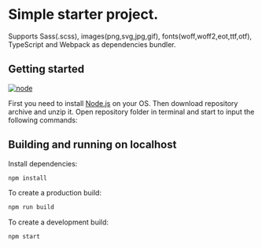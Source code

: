 # Simple starter project.

Supports Sass(.scss), images(png,svg,jpg,gif), fonts(woff,woff2,eot,ttf,otf), TypeScript and Webpack as dependencies bundler.

## Getting started

[node]: https://img.shields.io/node/v/webpack.svg
[node-url]: https://nodejs.org

[![node][node]][node-url]

First you need to install [Node.js](https://nodejs.org) on your OS. Then download repository archive and unzip it. Open repository folder in terminal and start to input the following commands:

## Building and running on localhost

Install dependencies:

```sh
npm install
```

To create a production build:

```sh
npm run build
```

To create a development build:

```sh
npm start
```
